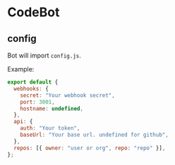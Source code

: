 # CodeBot

## config

Bot will import `config.js`. 

Example:

```js
export default {
  webhooks: {
    secret: "Your webhook secret",
    port: 3001,
    hostname: undefined,
  },
  api: {
    auth: "Your token",
    baseUrl: "Your base url. undefined for github",
  },
  repos: [{ owner: "user or org", repo: "repo" }],
};
```
